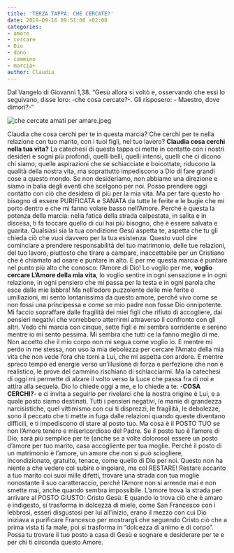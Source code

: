 ```yaml
---
title: 'TERZA TAPPA: CHE CERCATE?'
date: 2019-09-16 09:51:00 +02:00
categories:
- amore
- cercare
- Dio
- dono
- cammino
- marcia+
author: Claudia
---
```


Dal Vangelo di Giovanni 1,38.
“Gesù allora si voltò e, osservando che essi lo seguivano, 
disse loro: -che cosa cercate?-. 
Gli risposero: - Maestro, dove dimori?-“

![che cercate amati per amare.jpeg](/uploads/che%20cercate%20amati%20per%20amare.jpeg)


Claudia che cosa cerchi per te in questa marcia? Che cerchi per te nella relazione con tuo marito, con i tuoi figli, nel tuo lavoro? **Claudia cosa cerchi nella tua vita?**
La catechesi di questa tappa ci mette in contatto con i nostri desideri e sogni più profondi, quelli belli, quelli intensi, quelli che ci dicono chi siamo; quelle aspirazioni che se schiacciate e boicottate, riducono la qualità della nostra vita, ma soprattutto impediscono a Dio di fare grandi cose a questo mondo. Se non desideriamo, non abbiamo una direzione e siamo in balia degli eventi che scelgono per noi. 
Posso prendere oggi contatto con ciò che desidero di più per la mia vita. 
Ma per fare questo ho bisogno di essere PURIFICATA e SANATA da tutte le ferite e le bugie che mi porto dentro e che mi fanno volare basso nell’Amore. Perché è questa la potenza della marcia: nella fatica della strada calpestata, in salita e in discesa, ti fa toccare quello di cui hai più bisogno, che è essere salvata e guarita. Qualsiasi sia la tua condizione Gesù aspetta te, aspetta che tu gli chieda ciò che vuoi davvero per la tua esistenza. Questo vuol dire cominciare a prendere responsabilità del tuo matrimonio, delle tue relazioni, del tuo lavoro, piuttosto che tirare a campare, inaccettabile per un Cristiano che è chiamato ad osare e puntare in alto. 
E per me questa marcia è puntare nel punto più alto che conosco: l’Amore di Dio! Lo voglio per me, **voglio cercare L’Amore della mia vita**, lo voglio sentire in ogni sensazione e in ogni relazione, in ogni pensiero che mi passa per la testa e in ogni parola che esce dalle mie labbra! Ma nell’odore puzzolente delle mie ferite e umiliazioni, mi sento lontanissima da questo amore, perché vivo come se non fossi una principessa e come se mio padre non fosse Dio onnipotente. Mi faccio sopraffare dalle fragilità dei miei figli che rifiuto di accogliere, dai pensieri negativi che vorrebbero atterrirmi attraverso il confronto con gli altri. Vedo chi marcia con cinque, sette figli e mi sembra sorridente e sereno mentre io mi sento pessima. Mi sembra che tutti ce la fanno meglio di me. Non accetto che il mio corpo non mi segua come voglio io. E mentre mi perdo in me stessa, non uso la mia debolezza per cercare l’Amato della mia vita che non vede l’ora che torni a Lui, che mi aspetta con ardore.  E mentre spreco tempo ed energie verso un’illusione di forza e perfezione che non è realistico, le prove del cammino rischiano di schiacciarmi. Ma la catechesi di oggi mi permette di alzare il volto verso la Luce che passa fra di noi e attira alla sequela. Dio lo chiede oggi a me, e lo chiede a te: -**COSA  CERCHI?**- e ci invita a seguirlo per rivelarci che la nostra origine è Lui, e a quale posto siamo destinati. Tutti i pensieri negativi, le manie di grandezza narcisistiche, quel vittimismo con cui ti disprezzi, le fragilità, le debolezze, sono il peccato che ti mette in fuga dalle relazioni quando queste diventano difficili, e ti impediscono di stare al posto tuo. Ma cosa è il POSTO TUO se non l’Amore tenero e misericordioso del Padre. 
Se il posto tuo è l’amore di Dio, sarà più semplice per te (anche se a volte doloroso) essere un posto d’amore per tuo marito, casa accogliente per tua moglie. Perché il posto di un matrimonio è l’amore, un amore che non si può sciogliere, incondizionato, gratuito, tenace, come quello di Dio per noi. Questo non ha niente a che vedere col subire o ingoiare, ma col RESTARE! Restare accanto a tuo marito coi suoi mille difetti, trovare una strada con tua moglie nonostante il suo caratteraccio, perché l’Amore non si arrende mai e non smette mai, anche quando sembra impossibile. L’amore trova la strada per arrivare al POSTO GIUSTO: Cristo Gesù. E quando lo trova ciò che è amaro e indigesto, si trasforma in dolcezza di miele, come San Francesco con i lebbrosi, esseri disgustosi per lui all’inizio, erano il mezzo con cui Dio iniziava a purificare Francesco per mostrargli che seguendo Cristo ciò che a prima vista ti fa male, poi si trasforma in “dolcezza di animo e di corpo”.  
Possa tu trovare il tuo posto a casa di Gesù e sognare e desiderare per te e per chi ti circonda questo Amore.
